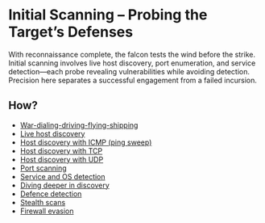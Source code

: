 # Initial Scanning – Probing the Target’s Defenses

With reconnaissance complete, the falcon tests the wind before the strike. Initial scanning involves live host 
discovery, port enumeration, and service detection—each probe revealing vulnerabilities while avoiding detection. 
Precision here separates a successful engagement from a failed incursion.

## How?

* [War-dialing-driving-flying-shipping](war-dialing-driving-flying-shipping.md)
* [Live host discovery](hosts.md)
* [Host discovery with ICMP (ping sweep)](icmp.md)
* [Host discovery with TCP](tcp.md)
* [Host discovery with UDP](udp.md)
* [Port scanning](ports.md)
* [Service and OS detection](service-and-os.md)
* [Diving deeper in discovery](diving.md)
* [Defence detection](defence.md)
* [Stealth scans](stealth.md)
* [Firewall evasion](firewall.md)
